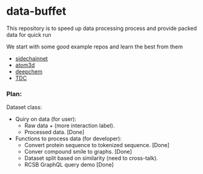 # data-buffet
This repository is to speed up data processing process and provide packed data for quick run

We start with some good example repos and learn the best from them
* [sidechainnet](https://github.com/jonathanking/sidechainnet)
* [atom3d](https://github.com/drorlab/atom3d)
* [deepchem](https://github.com/deepchem/deepchem)
* [TDC](https://github.com/mims-harvard/TDC)

### Plan:
Dataset class:

* Quiry on data (for user):
  * Raw data + (more interaction label).
  * Processed data. [Done]
* Functions to process data (for developer):
  * Convert protein sequence to tokenized sequence. [Done]
  * Conver compound smile to graphs. [Done]
  * Dataset split based on similarity (need to cross-talk).
  * RCSB GraphQL query demo [Done]

